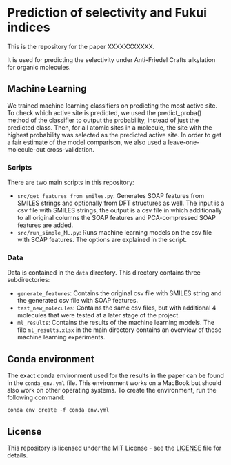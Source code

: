 # Prediction of selectivity and Fukui indices

This is the repository for the paper XXXXXXXXXXX.

It is used for predicting the selectivity under Anti-Friedel Crafts alkylation for organic molecules. 

## Machine Learning
We trained machine learning classifiers on predicting the most active site. To check which active site is predicted, we used the predict_proba() method of the classifier to output the probability, instead of just the predicted class. Then, for all atomic sites in a molecule, the site with the highest probability was selected as the predicted active site. In order to get a fair estimate of the model comparison, we also used a leave-one-molecule-out cross-validation.

### Scripts
There are two main scripts in this repository:
- ``src/get_features_from_smiles.py``: Generates SOAP features from SMILES strings and optionally from DFT structures as well. The input is a csv file with SMILES strings, the output is a csv file in which additionally to all original columns the SOAP features and PCA-compressed SOAP features are added.
- ``src/run_simple_ML.py``: Runs machine learning models on the csv file with SOAP features. The options are explained in the script.

### Data
Data is contained in the ``data`` directory. This directory contains three subdirectories:
- ``generate_features``: Contains the original csv file with SMILES string and the generated csv file with SOAP features.
- ``test_new_molecules``: Contains the same csv files, but with additional 4 molecules that were tested at a later stage of the project.
- ``ml_results``: Contains the results of the machine learning models. The file ``ml_results.xlsx`` in the main directory contains an overview of these machine learning experiments.

## Conda environment
The exact conda environment used for the results in the paper can be found in the ``conda_env.yml`` file. This environment works on a MacBook but should also work on other operating systems. To create the environment, run the following command:
```
conda env create -f conda_env.yml
```

## License
This repository is licensed under the MIT License - see the [LICENSE](LICENSE) file for details. 